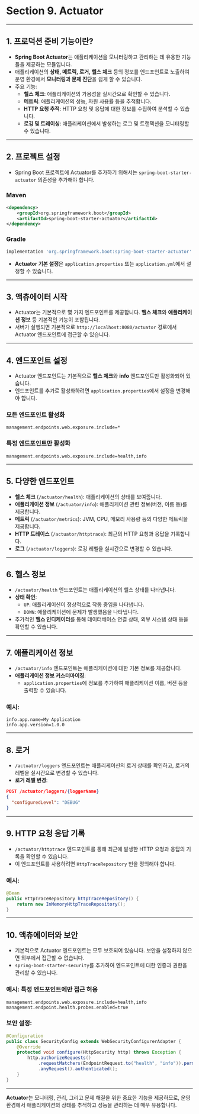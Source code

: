
# Section 9. Actuator

---

## 1. 프로덕션 준비 기능이란?
- **Spring Boot Actuator**는 애플리케이션을 모니터링하고 관리하는 데 유용한 기능들을 제공하는 모듈입니다.
- 애플리케이션의 **상태, 메트릭, 로거, 헬스 체크** 등의 정보를 엔드포인트로 노출하여 운영 환경에서 **모니터링과 문제 진단**을 쉽게 할 수 있습니다.
- 주요 기능:
  - **헬스 체크**: 애플리케이션의 가용성을 실시간으로 확인할 수 있습니다.
  - **메트릭**: 애플리케이션의 성능, 자원 사용률 등을 추적합니다.
  - **HTTP 요청 추적**: HTTP 요청 및 응답에 대한 정보를 수집하여 분석할 수 있습니다.
  - **로깅 및 트레이싱**: 애플리케이션에서 발생하는 로그 및 트랜잭션을 모니터링할 수 있습니다.

---

## 2. 프로젝트 설정
- Spring Boot 프로젝트에 Actuator를 추가하기 위해서는 `spring-boot-starter-actuator` 의존성을 추가해야 합니다.

### Maven
```xml
<dependency>
    <groupId>org.springframework.boot</groupId>
    <artifactId>spring-boot-starter-actuator</artifactId>
</dependency>
```

### Gradle
```gradle
implementation 'org.springframework.boot:spring-boot-starter-actuator'
```

- **Actuator 기본 설정**은 `application.properties` 또는 `application.yml`에서 설정할 수 있습니다.

---

## 3. 액츄에이터 시작
- Actuator는 기본적으로 몇 가지 엔드포인트를 제공합니다. **헬스 체크**와 **애플리케이션 정보** 등 기본적인 기능이 포함됩니다.
- 서버가 실행되면 기본적으로 `http://localhost:8080/actuator` 경로에서 Actuator 엔드포인트에 접근할 수 있습니다.

---

## 4. 엔드포인트 설정
- Actuator 엔드포인트는 기본적으로 **헬스 체크**와 **info** 엔드포인트만 활성화되어 있습니다.
- 엔드포인트를 추가로 활성화하려면 `application.properties`에서 설정을 변경해야 합니다.

### 모든 엔드포인트 활성화
```properties
management.endpoints.web.exposure.include=*
```

### 특정 엔드포인트만 활성화
```properties
management.endpoints.web.exposure.include=health,info
```

---

## 5. 다양한 엔드포인트
- **헬스 체크** (`/actuator/health`): 애플리케이션의 상태를 보여줍니다.
- **애플리케이션 정보** (`/actuator/info`): 애플리케이션 관련 정보(버전, 이름 등)를 제공합니다.
- **메트릭** (`/actuator/metrics`): JVM, CPU, 메모리 사용량 등의 다양한 메트릭을 제공합니다.
- **HTTP 트레이스** (`/actuator/httptrace`): 최근의 HTTP 요청과 응답을 기록합니다.
- **로그** (`/actuator/loggers`): 로깅 레벨을 실시간으로 변경할 수 있습니다.

---

## 6. 헬스 정보
- `/actuator/health` 엔드포인트는 애플리케이션의 헬스 상태를 나타냅니다.
- **상태 확인**:
  - `UP`: 애플리케이션이 정상적으로 작동 중임을 나타냅니다.
  - `DOWN`: 애플리케이션에 문제가 발생했음을 나타냅니다.
- 추가적인 **헬스 인디케이터**를 통해 데이터베이스 연결 상태, 외부 시스템 상태 등을 확인할 수 있습니다.

---

## 7. 애플리케이션 정보
- `/actuator/info` 엔드포인트는 애플리케이션에 대한 기본 정보를 제공합니다.
- **애플리케이션 정보 커스터마이징**:
  - `application.properties`에 정보를 추가하여 애플리케이션 이름, 버전 등을 출력할 수 있습니다.

### 예시:
```properties
info.app.name=My Application
info.app.version=1.0.0
```

---

## 8. 로거
- `/actuator/loggers` 엔드포인트는 애플리케이션의 로거 상태를 확인하고, 로거의 레벨을 실시간으로 변경할 수 있습니다.
- **로거 레벨 변경**:
```json
POST /actuator/loggers/{loggerName}
{
  "configuredLevel": "DEBUG"
}
```

---

## 9. HTTP 요청 응답 기록
- `/actuator/httptrace` 엔드포인트를 통해 최근에 발생한 HTTP 요청과 응답의 기록을 확인할 수 있습니다.
- 이 엔드포인트를 사용하려면 `HttpTraceRepository` 빈을 정의해야 합니다.

### 예시:
```java
@Bean
public HttpTraceRepository httpTraceRepository() {
    return new InMemoryHttpTraceRepository();
}
```

---

## 10. 액츄에이터와 보안
- 기본적으로 Actuator 엔드포인트는 모두 보호되어 있습니다. 보안을 설정하지 않으면 외부에서 접근할 수 없습니다.
- `spring-boot-starter-security`를 추가하여 엔드포인트에 대한 인증과 권한을 관리할 수 있습니다.

### 예시: 특정 엔드포인트에만 접근 허용
```properties
management.endpoints.web.exposure.include=health,info
management.endpoint.health.probes.enabled=true
```

### 보안 설정:
```java
@Configuration
public class SecurityConfig extends WebSecurityConfigurerAdapter {
    @Override
    protected void configure(HttpSecurity http) throws Exception {
        http.authorizeRequests()
            .requestMatchers(EndpointRequest.to("health", "info")).permitAll()
            .anyRequest().authenticated();
    }
}
```

--- 

**Actuator**는 모니터링, 관리, 그리고 문제 해결을 위한 중요한 기능을 제공하므로, 운영 환경에서 애플리케이션의 상태를 추적하고 성능을 관리하는 데 매우 유용합니다.
